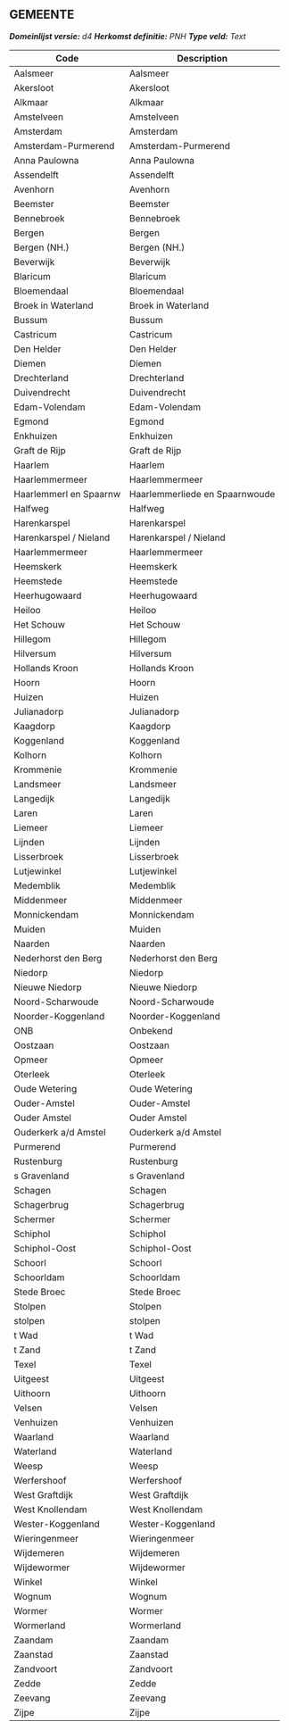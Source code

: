 ## GEMEENTE

*__Domeinlijst versie:__ d4*
*__Herkomst definitie:__ PNH*
*__Type veld:__ Text*

|__Code__ |__Description__	|
|	---	|	---	|
| Aalsmeer | Aalsmeer |
| Akersloot | Akersloot |
| Alkmaar | Alkmaar |
| Amstelveen | Amstelveen |
| Amsterdam | Amsterdam |
| Amsterdam-Purmerend | Amsterdam-Purmerend |
| Anna Paulowna | Anna Paulowna |
| Assendelft | Assendelft |
| Avenhorn | Avenhorn |
| Beemster | Beemster |
| Bennebroek | Bennebroek |
| Bergen | Bergen |
| Bergen (NH.) | Bergen (NH.) |
| Beverwijk | Beverwijk |
| Blaricum | Blaricum |
| Bloemendaal | Bloemendaal |
| Broek in Waterland | Broek in Waterland |
| Bussum | Bussum |
| Castricum | Castricum |
| Den Helder | Den Helder |
| Diemen | Diemen |
| Drechterland | Drechterland |
| Duivendrecht | Duivendrecht |
| Edam-Volendam | Edam-Volendam |
| Egmond | Egmond |
| Enkhuizen | Enkhuizen |
| Graft de Rijp | Graft de Rijp |
| Haarlem | Haarlem |
| Haarlemmermeer | Haarlemmermeer |
| Haarlemmerl en Spaarnw | Haarlemmerliede en Spaarnwoude |
| Halfweg | Halfweg |
| Harenkarspel | Harenkarspel |
| Harenkarspel / Nieland | Harenkarspel / Nieland |
| Haarlemmermeer | Haarlemmermeer |
| Heemskerk | Heemskerk |
| Heemstede | Heemstede |
| Heerhugowaard | Heerhugowaard |
| Heiloo | Heiloo |
| Het Schouw | Het Schouw |
| Hillegom | Hillegom |
| Hilversum | Hilversum |
| Hollands Kroon | Hollands Kroon |
| Hoorn | Hoorn |
| Huizen | Huizen |
| Julianadorp | Julianadorp |
| Kaagdorp | Kaagdorp |
| Koggenland | Koggenland |
| Kolhorn | Kolhorn |
| Krommenie | Krommenie |
| Landsmeer | Landsmeer |
| Langedijk | Langedijk |
| Laren | Laren |
| Liemeer | Liemeer |
| Lijnden | Lijnden |
| Lisserbroek | Lisserbroek |
| Lutjewinkel | Lutjewinkel |
| Medemblik | Medemblik |
| Middenmeer | Middenmeer |
| Monnickendam | Monnickendam |
| Muiden | Muiden |
| Naarden | Naarden |
| Nederhorst den Berg | Nederhorst den Berg |
| Niedorp | Niedorp |
| Nieuwe Niedorp | Nieuwe Niedorp |
| Noord-Scharwoude | Noord-Scharwoude |
| Noorder-Koggenland | Noorder-Koggenland |
| ONB | Onbekend |
| Oostzaan | Oostzaan |
| Opmeer | Opmeer |
| Oterleek | Oterleek |
| Oude Wetering | Oude Wetering |
| Ouder-Amstel | Ouder-Amstel |
| Ouder Amstel | Ouder Amstel |
| Ouderkerk a/d Amstel | Ouderkerk a/d Amstel |
| Purmerend | Purmerend |
| Rustenburg | Rustenburg |
| s Gravenland | s Gravenland |
| Schagen | Schagen |
| Schagerbrug | Schagerbrug |
| Schermer | Schermer |
| Schiphol | Schiphol |
| Schiphol-Oost | Schiphol-Oost |
| Schoorl | Schoorl |
| Schoorldam | Schoorldam |
| Stede Broec | Stede Broec |
| Stolpen | Stolpen |
| stolpen | stolpen |
| t Wad | t Wad |
| t Zand | t Zand |
| Texel | Texel |
| Uitgeest | Uitgeest |
| Uithoorn | Uithoorn |
| Velsen | Velsen |
| Venhuizen | Venhuizen |
| Waarland | Waarland |
| Waterland | Waterland |
| Weesp | Weesp |
| Werfershoof | Werfershoof |
| West Graftdijk | West Graftdijk |
| West Knollendam | West Knollendam |
| Wester-Koggenland | Wester-Koggenland |
| Wieringenmeer | Wieringenmeer |
| Wijdemeren | Wijdemeren |
| Wijdewormer | Wijdewormer |
| Winkel | Winkel |
| Wognum | Wognum |
| Wormer | Wormer |
| Wormerland | Wormerland |
| Zaandam | Zaandam |
| Zaanstad | Zaanstad |
| Zandvoort | Zandvoort |
| Zedde | Zedde |
| Zeevang | Zeevang |
| Zijpe | Zijpe |
